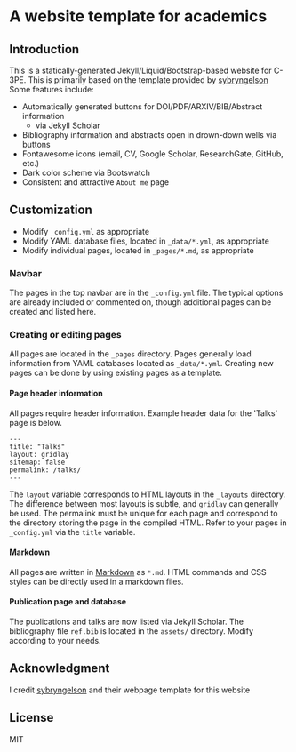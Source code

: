 # A website template for academics

## Introduction 

This is a statically-generated Jekyll/Liquid/Bootstrap-based website for C-3PE. This is primarily based on the
template provided by [sybryngelson](https://github.com/sbryngelson/academic-website-template) Some features include:

* Automatically generated buttons for DOI/PDF/ARXIV/BIB/Abstract information
  * via Jekyll Scholar
* Bibliography information and abstracts open in drown-down wells via buttons
* Fontawesome icons (email, CV, Google Scholar, ResearchGate, GitHub, etc.)
* Dark color scheme via Bootswatch
* Consistent and attractive `About me` page

## Customization

* Modify `_config.yml` as appropriate
* Modify YAML database files, located in `_data/*.yml`, as appropriate
* Modify individual pages, located in `_pages/*.md`, as appropriate

### Navbar

The pages in the top navbar are in the `_config.yml` file.
The typical options are already included or commented on, though additional pages can be created and listed here.

### Creating or editing pages

All pages are located in the `_pages` directory.
Pages generally load information from YAML databases located as `_data/*.yml`.
Creating new pages can be done by using existing pages as a template.

#### Page header information

All pages require header information.
Example header data for the 'Talks' page is below.
```
---
title: "Talks"
layout: gridlay
sitemap: false
permalink: /talks/
---
```
The `layout` variable corresponds to HTML layouts in the `_layouts` directory.
The difference between most layouts is subtle, and `gridlay` can generally be used.
The permalink must be unique for each page and correspond to the directory storing the page in the compiled HTML.
Refer to your pages in `_config.yml` via the `title` variable.

#### Markdown

All pages are written in [Markdown](https://github.com/adam-p/markdown-here/wiki/Markdown-Cheatsheet) as `*.md`.
HTML commands and CSS styles can be directly used in a markdown files.

#### Publication page and database

The publications and talks are now listed via Jekyll Scholar.
The bibliography file `ref.bib` is located in the `assets/` directory.
Modify according to your needs.

## Acknowledgment

I credit [sybryngelson](https://github.com/sbryngelson/academic-website-template) and their webpage template for this website

## License

MIT
